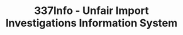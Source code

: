 ---
bigquery: https://console.cloud.google.com/bigquery?p=patents-public-data&d=usitc_investigations&page=dataset&project=sheets-management-319211
citation: US International Trade Commission 337Info Unfair Import Investigations Information
  System
contributors: US International Trade Comission
cost: None
description: US International Trade Commission 337Info Unfair Import Investigations
  Information System contains data on investigations done under Section 337. Section
  337 declares the infringement of certain statutory intellectual property rights
  and other forms of unfair competition in import trade to be unlawful practices.
  Most Section 337 investigations involve allegations of patent or registered trademark
  infringement.
documentation: FAQ and tutorial available on the site
last_edit: 04/11/2022, 22:43:18
location: https://pubapps2.usitc.gov/337external/
maintained_by: US International Trade Comission
schema_fields:
- issueDateOtherNonFinal
- finalDetViolation
- markmanHearing
- teoReliefGranted
- gcAttorney
- trademarkNumbers
- investigationTermDate
- copyrightNumbers
- teoProceedingInvolved
- teoIdDueDate
- currentActiveALJ
- dateCreated
- patentNumbers
- internalRemand
- complainant
- actualStartDateEvidHear
- finalIdOnViolationIssue
- investigationType
- actualEndDateEvidHear
- invUnfairAct
- cafcAppeals
- currentStatus
- startDateMarkmanHearing
- publication_number
- id
- finalDetNoViolation
- finalIdOnViolationDue
- respondent
- endDateMarkmanHearing
- scheduledEndDateEvidHear
- scheduledStartDateEvidHear
- title
- dateOfPublicationFrNotice
- aljAssigned
- ouiiParticipation
- teoIdIssueDate
- patentNumber
- targetDate
- docketNo
- htsNumbers
- investigationNo
- ouiiAttorney
- lastUpdated
- dateComplaintFiled
shortname: unfair_import_investigations
tags:
- import
- legal
- trade
timeframe: 2008-2021 (prior to 2008 downloadable as a JSON file)
title: 337Info - Unfair Import Investigations Information System
uuid: 2721f5ec-e599-4890-9265-9706719fc71e
---